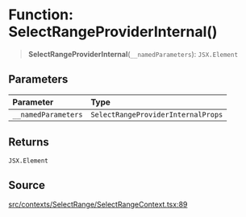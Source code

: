 # Function: SelectRangeProviderInternal()

> **SelectRangeProviderInternal**(`__namedParameters`): `JSX.Element`

## Parameters

| Parameter | Type |
| :------ | :------ |
| `__namedParameters` | `SelectRangeProviderInternalProps` |

## Returns

`JSX.Element`

## Source

[src/contexts/SelectRange/SelectRangeContext.tsx:89](https://github.com/gpbl/react-day-picker/blob/a604fd23887c832117da414a9c63b1b84efb97d9/src/contexts/SelectRange/SelectRangeContext.tsx#L89)
